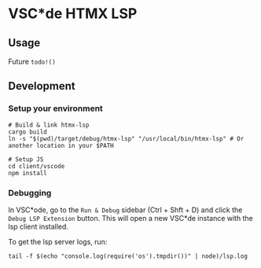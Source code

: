 # VSC\*de HTMX LSP

## Usage

Future `todo!()`

## Development

### Setup your environment

```console
# Build & link htmx-lsp
cargo build
ln -s "$(pwd)/target/debug/htmx-lsp" "/usr/local/bin/htmx-lsp" # Or another location in your $PATH

# Setup JS
cd client/vscode
npm install
```

### Debugging

In VSC\*ode, go to the `Run & Debug` sidebar (Ctrl + Shft + D) and click the `Debug LSP Extension` button. This will open a new VSC\*de instance with the lsp client installed.

To get the lsp server logs, run:

```console
tail -f $(echo "console.log(require('os').tmpdir())" | node)/lsp.log
```
